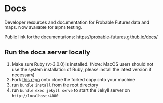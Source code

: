 # Docs
Developer resources and documentation for Probable Futures data and maps. Now available for alpha testing. 

Public link for the documentations: https://probable-futures.github.io/docs/

## Run the docs server locally
1. Make sure Ruby (v>3.0.0) is installed. (Note: MacOS users should not use the system installation of Ruby, please install the latest version if necessary)
2. Fork [this repo](https://github.com/Probable-Futures/docs) onto clone the forked copy onto your machine
3. run `bundle install` from the root directory
4. run `bundle exec jekyll serve` to start the Jekyll server on `http://localhost:4000`